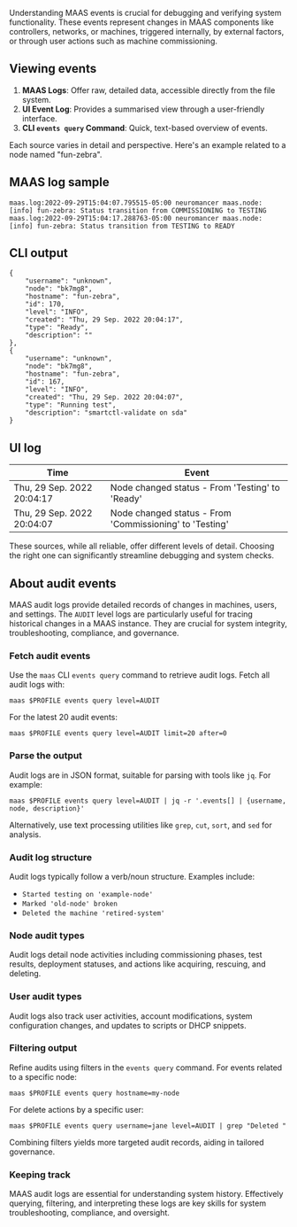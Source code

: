 Understanding MAAS events is crucial for debugging and verifying system functionality. These events represent changes in MAAS components like controllers, networks, or machines, triggered internally, by external factors, or through user actions such as machine commissioning.

## Viewing events

1. **MAAS Logs**: Offer raw, detailed data, accessible directly from the file system.
2. **UI Event Log**: Provides a summarised view through a user-friendly interface.
3. **CLI `events query` Command**: Quick, text-based overview of events.

Each source varies in detail and perspective. Here's an example related to a node named "fun-zebra".

## MAAS log sample

```nohighlight
maas.log:2022-09-29T15:04:07.795515-05:00 neuromancer maas.node: [info] fun-zebra: Status transition from COMMISSIONING to TESTING
maas.log:2022-09-29T15:04:17.288763-05:00 neuromancer maas.node: [info] fun-zebra: Status transition from TESTING to READY
```

## CLI output

```nohighlight
{
    "username": "unknown",
    "node": "bk7mg8",
    "hostname": "fun-zebra",
    "id": 170,
    "level": "INFO",
    "created": "Thu, 29 Sep. 2022 20:04:17",
    "type": "Ready",
    "description": ""
},
{
    "username": "unknown",
    "node": "bk7mg8",
    "hostname": "fun-zebra",
    "id": 167,
    "level": "INFO",
    "created": "Thu, 29 Sep. 2022 20:04:07",
    "type": "Running test",
    "description": "smartctl-validate on sda"
}
```

## UI log

| Time | Event |
|---|---|
|Thu, 29 Sep. 2022 20:04:17 | Node changed status - From 'Testing' to 'Ready' |
|Thu, 29 Sep. 2022 20:04:07 | Node changed status - From 'Commissioning' to 'Testing' |

These sources, while all reliable, offer different levels of detail. Choosing the right one can significantly streamline debugging and system checks.

## About audit events

MAAS audit logs provide detailed records of changes in machines, users, and settings. The `AUDIT` level logs are particularly useful for tracing historical changes in a MAAS instance. They are crucial for system integrity, troubleshooting, compliance, and governance.

### Fetch audit events

Use the `maas` CLI `events query` command to retrieve audit logs. Fetch all audit logs with:

```nohighlight
maas $PROFILE events query level=AUDIT
```

For the latest 20 audit events:

```nohighlight
maas $PROFILE events query level=AUDIT limit=20 after=0
```

### Parse the output

Audit logs are in JSON format, suitable for parsing with tools like `jq`. For example:

```nohighlight
maas $PROFILE events query level=AUDIT | jq -r '.events[] | {username, node, description}'
```

Alternatively, use text processing utilities like `grep`, `cut`, `sort`, and `sed` for analysis.

### Audit log structure

Audit logs typically follow a verb/noun structure. Examples include:

- `Started testing on 'example-node'`
- `Marked 'old-node' broken`
- `Deleted the machine 'retired-system'`

### Node audit types

Audit logs detail node activities including commissioning phases, test results, deployment statuses, and actions like acquiring, rescuing, and deleting.

### User audit types

Audit logs also track user activities, account modifications, system configuration changes, and updates to scripts or DHCP snippets.

### Filtering output

Refine audits using filters in the `events query` command. For events related to a specific node:

```nohighlight
maas $PROFILE events query hostname=my-node
```

For delete actions by a specific user:

```nohighlight
maas $PROFILE events query username=jane level=AUDIT | grep "Deleted "
```

Combining filters yields more targeted audit records, aiding in tailored governance.

### Keeping track

MAAS audit logs are essential for understanding system history. Effectively querying, filtering, and interpreting these logs are key skills for system troubleshooting, compliance, and oversight.
